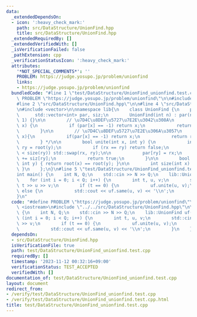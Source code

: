 ```yaml
---
data:
  _extendedDependsOn:
  - icon: ':heavy_check_mark:'
    path: src/DataStructure/UnionFind.hpp
    title: src/DataStructure/UnionFind.hpp
  _extendedRequiredBy: []
  _extendedVerifiedWith: []
  _isVerificationFailed: false
  _pathExtension: cpp
  _verificationStatusIcon: ':heavy_check_mark:'
  attributes:
    '*NOT_SPECIAL_COMMENTS*': ''
    PROBLEM: https://judge.yosupo.jp/problem/unionfind
    links:
    - https://judge.yosupo.jp/problem/unionfind
  bundledCode: "#line 1 \"test/DataStructure/UnionFind_unionfind.test.cpp\"\n#define\
    \ PROBLEM \"https://judge.yosupo.jp/problem/unionfind\"\n\n#include <iostream>\n\
    #line 2 \"src/DataStructure/UnionFind.hpp\"\n\n#line 4 \"src/DataStructure/UnionFind.hpp\"\
    \n#include <vector>\n\nnamespace lib{\n    class UnionFind {\n    public:\n  \
    \      std::vector<int> par, siz;\n        UnionFind(int n) : par(n, -1), siz(n,\
    \ 1) {}\n\n        // \u7D4C\u8DEF\u5727\u7E2E\u3042\u308A\n        int root(int\
    \ x) {\n            if (par[x] == -1) return x;\n            return par[x] = root(par[x]);\n\
    \        }\n\n        // \u7D4C\u8DEF\u5727\u7E2E\u306A\u3057\n        /*int root(int\
    \ x){\n            if(par[x] == -1) return x;\n            return root(par[x]);\n\
    \        } */\n\n        bool unite(int x, int y) {\n            int rx = root(x),\
    \ ry = root(y);\n            if (rx == ry) return false;\n            if (size(rx)\
    \ < size(ry)) std::swap(rx, ry);\n\n            par[ry] = rx;\n            siz[rx]\
    \ += siz[ry];\n            return true;\n        }\n\n        bool same(int x,\
    \ int y) { return root(x) == root(y); }\n\n        int size(int x) { return siz[root(x)];\
    \ }\n    };\n}\n#line 5 \"test/DataStructure/UnionFind_unionfind.test.cpp\"\n\n\
    int main() {\n    int N, Q;\n    std::cin >> N >> Q;\n    lib::UnionFind uf(N);\n\
    \    for (int i = 0; i < Q; i++) {\n        int t, u, v;\n        std::cin >>\
    \ t >> u >> v;\n        if (t == 0) {\n            uf.unite(u, v);\n        }\
    \ else {\n            std::cout << uf.same(u, v) << '\\n';\n        }\n    }\n\
    }\n"
  code: "#define PROBLEM \"https://judge.yosupo.jp/problem/unionfind\"\n\n#include\
    \ <iostream>\n#include \"../../src/DataStructure/UnionFind.hpp\"\n\nint main()\
    \ {\n    int N, Q;\n    std::cin >> N >> Q;\n    lib::UnionFind uf(N);\n    for\
    \ (int i = 0; i < Q; i++) {\n        int t, u, v;\n        std::cin >> t >> u\
    \ >> v;\n        if (t == 0) {\n            uf.unite(u, v);\n        } else {\n\
    \            std::cout << uf.same(u, v) << '\\n';\n        }\n    }\n}"
  dependsOn:
  - src/DataStructure/UnionFind.hpp
  isVerificationFile: true
  path: test/DataStructure/UnionFind_unionfind.test.cpp
  requiredBy: []
  timestamp: '2023-11-12 00:32:16+09:00'
  verificationStatus: TEST_ACCEPTED
  verifiedWith: []
documentation_of: test/DataStructure/UnionFind_unionfind.test.cpp
layout: document
redirect_from:
- /verify/test/DataStructure/UnionFind_unionfind.test.cpp
- /verify/test/DataStructure/UnionFind_unionfind.test.cpp.html
title: test/DataStructure/UnionFind_unionfind.test.cpp
---
```


